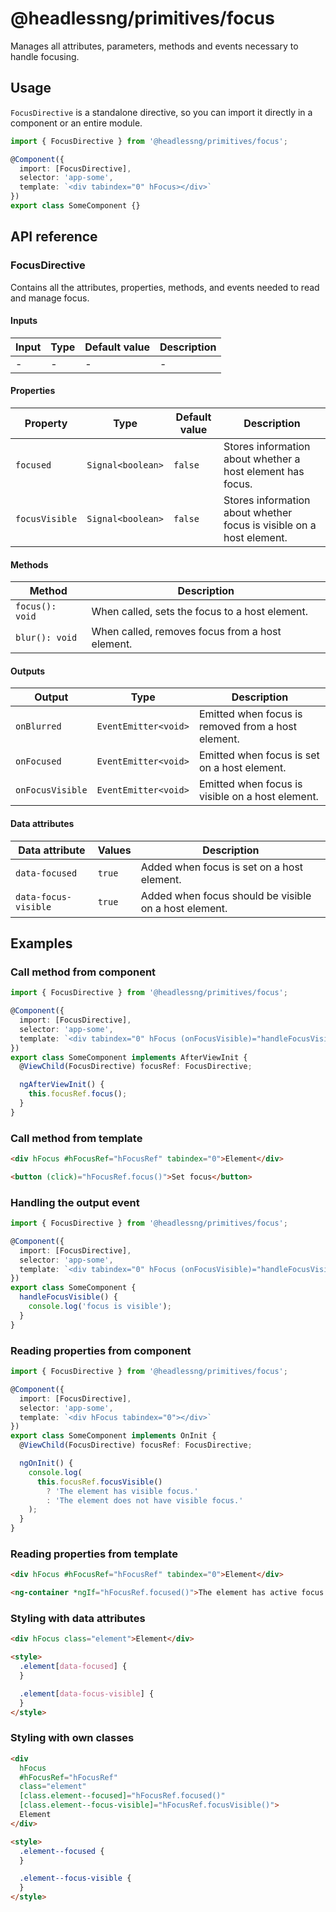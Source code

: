 # @headlessng/primitives/focus

Manages all attributes, parameters, methods and events necessary to handle focusing.

## Usage

`FocusDirective` is a standalone directive, so you can import it directly in a component or an entire module.

```typescript
import { FocusDirective } from '@headlessng/primitives/focus';

@Component({
  import: [FocusDirective],
  selector: 'app-some',
  template: `<div tabindex="0" hFocus></div>`
})
export class SomeComponent {}
```

## API reference

### FocusDirective

Contains all the attributes, properties, methods, and events needed to read and manage focus.

#### Inputs

| Input | Type | Default value | Description |
| ----- | ---- | ------------- | ----------- |
| -     | -    | -             | -           |

#### Properties

| Property       | Type              | Default value | Description                                                          |
| -------------- | ----------------- | ------------- | -------------------------------------------------------------------- |
| `focused`      | `Signal<boolean>` | `false`       | Stores information about whether a host element has focus.           |
| `focusVisible` | `Signal<boolean>` | `false`       | Stores information about whether focus is visible on a host element. |

#### Methods

| Method          | Description                                     |
| --------------- | ----------------------------------------------- |
| `focus(): void` | When called, sets the focus to a host element.  |
| `blur(): void`  | When called, removes focus from a host element. |

#### Outputs

| Output           | Type                 | Description                                        |
| ---------------- | -------------------- | -------------------------------------------------- |
| `onBlurred`      | `EventEmitter<void>` | Emitted when focus is removed from a host element. |
| `onFocused`      | `EventEmitter<void>` | Emitted when focus is set on a host element.       |
| `onFocusVisible` | `EventEmitter<void>` | Emitted when focus is visible on a host element.   |

#### Data attributes

| Data attribute       | Values | Description                                           |
| -------------------- | ------ | ----------------------------------------------------- |
| `data-focused`       | `true` | Added when focus is set on a host element.            |
| `data-focus-visible` | `true` | Added when focus should be visible on a host element. |

## Examples

### Call method from component

```typescript
import { FocusDirective } from '@headlessng/primitives/focus';

@Component({
  import: [FocusDirective],
  selector: 'app-some',
  template: `<div tabindex="0" hFocus (onFocusVisible)="handleFocusVisible()"></div>`
})
export class SomeComponent implements AfterViewInit {
  @ViewChild(FocusDirective) focusRef: FocusDirective;

  ngAfterViewInit() {
    this.focusRef.focus();
  }
}
```

### Call method from template

```html
<div hFocus #hFocusRef="hFocusRef" tabindex="0">Element</div>

<button (click)="hFocusRef.focus()">Set focus</button>
```

### Handling the output event

```typescript
import { FocusDirective } from '@headlessng/primitives/focus';

@Component({
  import: [FocusDirective],
  selector: 'app-some',
  template: `<div tabindex="0" hFocus (onFocusVisible)="handleFocusVisible()"></div>`
})
export class SomeComponent {
  handleFocusVisible() {
    console.log('focus is visible');
  }
}
```

### Reading properties from component

```typescript
import { FocusDirective } from '@headlessng/primitives/focus';

@Component({
  import: [FocusDirective],
  selector: 'app-some',
  template: `<div hFocus tabindex="0"></div>`
})
export class SomeComponent implements OnInit {
  @ViewChild(FocusDirective) focusRef: FocusDirective;

  ngOnInit() {
    console.log(
      this.focusRef.focusVisible()
        ? 'The element has visible focus.'
        : 'The element does not have visible focus.'
    );
  }
}
```

### Reading properties from template

```html
<div hFocus #hFocusRef="hFocusRef" tabindex="0">Element</div>

<ng-container *ngIf="hFocusRef.focused()">The element has active focus.</ng-container>
```

### Styling with data attributes

```html
<div hFocus class="element">Element</div>

<style>
  .element[data-focused] {
  }

  .element[data-focus-visible] {
  }
</style>
```

### Styling with own classes

```html
<div
  hFocus
  #hFocusRef="hFocusRef"
  class="element"
  [class.element--focused]="hFocusRef.focused()"
  [class.element--focus-visible]="hFocusRef.focusVisible()">
  Element
</div>

<style>
  .element--focused {
  }

  .element--focus-visible {
  }
</style>
```
